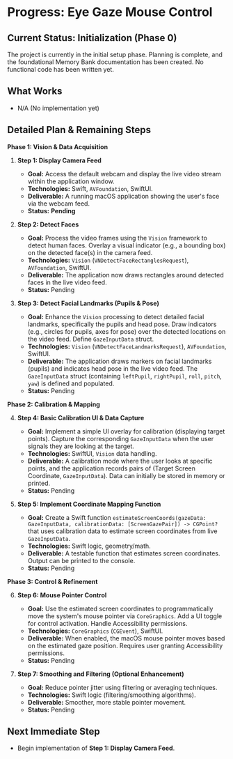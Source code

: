 # Progress: Eye Gaze Mouse Control

## Current Status: Initialization (Phase 0)

The project is currently in the initial setup phase. Planning is complete, and the foundational Memory Bank documentation has been created. No functional code has been written yet.

## What Works

-   N/A (No implementation yet)

## Detailed Plan & Remaining Steps

**Phase 1: Vision & Data Acquisition**

1.  **Step 1: Display Camera Feed**
    *   **Goal:** Access the default webcam and display the live video stream within the application window.
    *   **Technologies:** Swift, `AVFoundation`, SwiftUI.
    *   **Deliverable:** A running macOS application showing the user's face via the webcam feed.
    *   **Status:** **Pending**

2.  **Step 2: Detect Faces**
    *   **Goal:** Process the video frames using the `Vision` framework to detect human faces. Overlay a visual indicator (e.g., a bounding box) on the detected face(s) in the camera feed.
    *   **Technologies:** `Vision` (`VNDetectFaceRectanglesRequest`), `AVFoundation`, SwiftUI.
    *   **Deliverable:** The application now draws rectangles around detected faces in the live video feed.
    *   **Status:** Pending

3.  **Step 3: Detect Facial Landmarks (Pupils & Pose)**
    *   **Goal:** Enhance the `Vision` processing to detect detailed facial landmarks, specifically the pupils and head pose. Draw indicators (e.g., circles for pupils, axes for pose) over the detected locations on the video feed. Define `GazeInputData` struct.
    *   **Technologies:** `Vision` (`VNDetectFaceLandmarksRequest`), `AVFoundation`, SwiftUI.
    *   **Deliverable:** The application draws markers on facial landmarks (pupils) and indicates head pose in the live video feed. The `GazeInputData` struct (containing `leftPupil`, `rightPupil`, `roll`, `pitch`, `yaw`) is defined and populated.
    *   **Status:** Pending

**Phase 2: Calibration & Mapping**

4.  **Step 4: Basic Calibration UI & Data Capture**
    *   **Goal:** Implement a simple UI overlay for calibration (displaying target points). Capture the corresponding `GazeInputData` when the user signals they are looking at the target.
    *   **Technologies:** SwiftUI, `Vision` data handling.
    *   **Deliverable:** A calibration mode where the user looks at specific points, and the application records pairs of (Target Screen Coordinate, `GazeInputData`). Data can initially be stored in memory or printed.
    *   **Status:** Pending

5.  **Step 5: Implement Coordinate Mapping Function**
    *   **Goal:** Create a Swift function `estimateScreenCoords(gazeData: GazeInputData, calibrationData: [ScreenGazePair]) -> CGPoint?` that uses calibration data to estimate screen coordinates from live `GazeInputData`.
    *   **Technologies:** Swift logic, geometry/math.
    *   **Deliverable:** A testable function that estimates screen coordinates. Output can be printed to the console.
    *   **Status:** Pending

**Phase 3: Control & Refinement**

6.  **Step 6: Mouse Pointer Control**
    *   **Goal:** Use the estimated screen coordinates to programmatically move the system's mouse pointer via `CoreGraphics`. Add a UI toggle for control activation. Handle Accessibility permissions.
    *   **Technologies:** `CoreGraphics` (`CGEvent`), SwiftUI.
    *   **Deliverable:** When enabled, the macOS mouse pointer moves based on the estimated gaze position. Requires user granting Accessibility permissions.
    *   **Status:** Pending

7.  **Step 7: Smoothing and Filtering (Optional Enhancement)**
    *   **Goal:** Reduce pointer jitter using filtering or averaging techniques.
    *   **Technologies:** Swift logic (filtering/smoothing algorithms).
    *   **Deliverable:** Smoother, more stable pointer movement.
    *   **Status:** Pending

## Next Immediate Step

-   Begin implementation of **Step 1: Display Camera Feed**.

